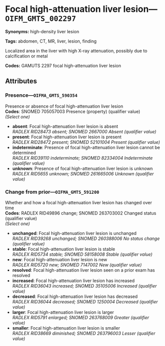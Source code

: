 # Focal high-attenuation liver lesion—`OIFM_GMTS_002297`

**Synonyms:** high-density liver lesion

**Tags:** abdomen, CT, MR, liver, lesion, finding

Localized area in the liver with high X-ray attenuation, possibly due to calcification or metal

**Codes:** GAMUTS 2297 focal high-attenuation liver lesion

## Attributes

### Presence—`OIFMA_GMTS_590354`

Presence or absence of focal high-attenuation liver lesion  
**Codes**: SNOMED 705057003 Presence (property) (qualifier value)  
*(Select one)*

- **absent**: Focal high-attenuation liver lesion is absent  
_RADLEX RID28473 absent; SNOMED 2667000 Absent (qualifier value)_
- **present**: Focal high-attenuation liver lesion is present  
_RADLEX RID28472 present; SNOMED 52101004 Present (qualifier value)_
- **indeterminate**: Presence of focal high-attenuation liver lesion cannot be determined  
_RADLEX RID39110 indeterminate; SNOMED 82334004 Indeterminate (qualifier value)_
- **unknown**: Presence of focal high-attenuation liver lesion is unknown  
_RADLEX RID5655 unknown; SNOMED 261665006 Unknown (qualifier value)_

### Change from prior—`OIFMA_GMTS_591200`

Whether and how a focal high-attenuation liver lesion has changed over time  
**Codes**: RADLEX RID49896 change; SNOMED 263703002 Changed status (qualifier value)  
*(Select one)*

- **unchanged**: Focal high-attenuation liver lesion is unchanged  
_RADLEX RID39268 unchanged; SNOMED 260388006 No status change (qualifier value)_
- **stable**: Focal high-attenuation liver lesion is stable  
_RADLEX RID5734 stable; SNOMED 58158008 Stable (qualifier value)_
- **new**: Focal high-attenuation liver lesion is new  
_RADLEX RID5720 new; SNOMED 7147002 New (qualifier value)_
- **resolved**: Focal high-attenuation liver lesion seen on a prior exam has resolved  
- **increased**: Focal high-attenuation liver lesion has increased  
_RADLEX RID36043 increased; SNOMED 35105006 Increased (qualifier value)_
- **decreased**: Focal high-attenuation liver lesion has decreased  
_RADLEX RID36044 decreased; SNOMED 1250004 Decreased (qualifier value)_
- **larger**: Focal high-attenuation liver lesion is larger  
_RADLEX RID5791 enlarged; SNOMED 263768009 Greater (qualifier value)_
- **smaller**: Focal high-attenuation liver lesion is smaller  
_RADLEX RID38669 diminished; SNOMED 263796003 Lesser (qualifier value)_
